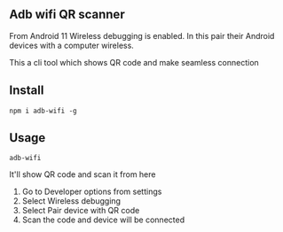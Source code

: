 ## Adb wifi QR scanner 

From Android 11 Wireless debugging is enabled. In this  pair their Android devices with a computer wireless. 



This a cli tool which shows QR code and make seamless connection

## Install

```
npm i adb-wifi -g 
```

## Usage

``` 
adb-wifi
```
It'll show QR code and scan it from here 


1. Go to Developer options from settings 
2. Select Wireless debugging
3. Select Pair device with QR code
4. Scan the code and device will be connected 